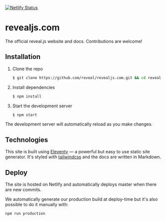 [![Netlify Status](https://api.netlify.com/api/v1/badges/be9ff8bf-e575-44b6-9db4-1087ff4942f8/deploy-status)](https://app.netlify.com/sites/revealjs/deploys)

# revealjs.com
The official reveal.js website and docs. Contributions are welcome!

## Installation
1. Clone the repo
   ```sh
   $ git clone https://github.com/reveal/revealjs.com.git && cd revealjs.com
   ```

1. Install dependencies
   ```sh
   $ npm install
   ```

1. Start the development server
   ```sh
   $ npm start
   ```

The development server will automatically reload as you make changes.

## Technologies
This site is built using [Eleventy](https://www.11ty.dev/) — a powerful but easy to use static site generator. It's styled with [tailwindcss](https://tailwindcss.com/) and the docs are written in Markdown.

## Deploy
The site is hosted on Netlify and automatically deploys master when there are new commits.

We automatically generate our production build at deploy-time but it's also possible to do it manually with:
```
npm run production
```